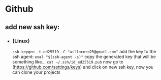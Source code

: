 # Github 

## add new ssh key:
* ### (Linux)
	`ssh-keygen -t ed25519 -C "willocoro25@gmail.com"`
	add the key to the ssh agent:
	`eval "$(ssh-agent -s)"`
	copy the generated key that will be something like...
	`cat ~/.ssh/id_ed25519.pub`
	now go to (https://github.com/settings/keys) and click on new ssh key,
	now you can clone your projects